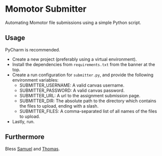 # Momotor Submitter

Automating Momotor file submissions using a simple Python script.

## Usage

PyCharm is recommended.

* Create a new project (preferably using a virtual environment).
* Install the dependencies from `requirements.txt` from the banner at the top.
* Create a run configuration for `submitter.py`, and provide the following environment variables:
  * SUBMITTER_USERNAME: A valid canvas username.
  * SUBMITTER_PASSWORD: A valid canvas password.
  * SUBMITTER_URL: A url to the assignment submission page.
  * SUBMITTER_DIR: The absolute path to the directory which contains the files to upload, ending with a slash.
  * SUBMITTER_FILES: A comma-separated list of all names of the files to upload.
* Lastly, run.

## Furthermore

Bless [Samuel](https://github.com/justsamuel "Github Account") and [Thomas](https://github.com/PHPirates "Github Account").
